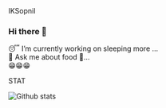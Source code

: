<html>
  <head>
 <meta name="google-site-verification" content="3Q1Mv8l0XAZ5w9_V0r2Cptt_g5DROxOP6x_wdoid9c8" />
    <meta name="google-site-verification" content="3Q1Mv8l0XAZ5w9_V0r2Cptt_g5DROxOP6x_wdoid9c8" />
  </head>
<body>
IKSopnil

### Hi there 👋 <br>
😴 I’m currently working on sleeping more ...<br>
💬 Ask me about food 🥫... <br>
😁😁😁

STAT 

![Github stats](https://github-readme-stats.vercel.app/api?username=IKSopnil)

<!--
**IKSopnil/IKSopnil** is a ✨ _special_ ✨ repository because its `README.md` (this file) appears on your GitHub profile.

Here are some ideas to get you started:

- 🔭 I’m currently working on ...
- 🌱 I’m currently learning ...
- 👯 I’m looking to collaborate on ...
- 🤔 I’m looking for help with ...
- 💬 Ask me about ...
- 📫 How to reach me: ...
- 😄 Pronouns: ...
- ⚡ Fun fact: ...
-->
</body>
</html>
